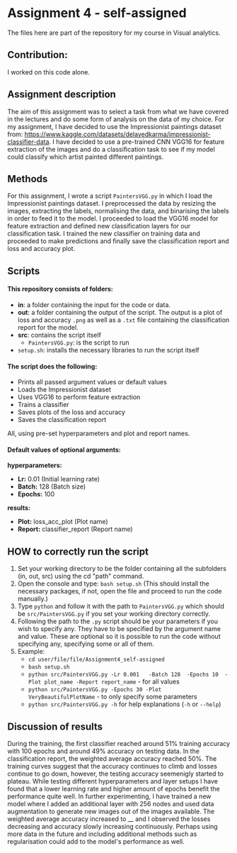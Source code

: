 # Assignment 4 - self-assigned
The files here are part of the repository for my course in Visual analytics.

## Contribution:
I worked on this code alone. 

## Assignment description
The aim of this assignment was to select a task from what we have covered in the lectures and do some form of analysis on the data of my choice. For my assignment, I have decided to use the Impressionist paintings dataset from: https://www.kaggle.com/datasets/delayedkarma/impressionist-classifier-data. I have decided to use a pre-trained CNN VGG16 for feature extraction of the images and do a classification task to see if my model could classify which artist painted different paintings.

## Methods
For this assignment, I wrote a script `PaintersVGG.py` in which I load the Impressionist paintings dataset. I preprocessed the data by resizing the images, extracting the labels, normalising the data, and binarising the labels in order to feed it to the model. I proceeded to load the VGG16 model for feature extraction and defined new classification layers for our classification task. I trained the new classifier on training data and proceeded to make predictions and finally save the classification report and loss and accuracy plot. 

## Scripts
#### This repository consists of folders:
- **in**: a folder containing the input for the code or data.
- **out**: a folder containing the output of the script. The output is a plot of loss and accuracy `.png` as well as a `.txt`
          file containing the classification report for the model. 
- **src**: contains the script itself
  - `PaintersVGG.py`: is the script to run 
- `setup.sh`: installs the necessary libraries to run the script itself

#### The script does the following:
- Prints all passed argument values or default values
- Loads the Impressionist dataset
- Uses VGG16 to perform feature extraction
- Trains a classifier
- Saves plots of the loss and accuracy
- Saves the classification report

All, using pre-set hyperparameters and plot and report names.

#### Default values of optional arguments:
**hyperparameters:** 
- **Lr:** 0.01 (Initial learning rate)
- **Batch:** 128 (Batch size)
- **Epochs:** 100

**results:**
- **Plot:** loss_acc_plot (Plot name)
- **Report:** classifier_report (Report name)

## HOW to correctly run the script ##
1. Set your working directory to be the folder containing all the subfolders (in, out, src) using the cd "path" command.
2. Open the console and type: `bash setup.sh` (This should install the necessary packages, if not, open the file and proceed
    to run the code manually.)
2. Type `python` and follow it with the path to `PaintersVGG.py` which should be `src/PaintersVGG.py` if you set your working directory correctly. 
3. Following the path to the `.py` script should be your parameters if you wish to specify any. They have to be specified by the argument name and value. These are optional so it is possible to run the code without specifying any, specifying some or all of them. 
4. Example: 
   - `cd user/file/file/Assignment4_self-assigned`
   - `bash setup.sh`
   - `python src/PaintersVGG.py -Lr 0.001  
                                -Batch 128 
                                -Epochs 10 
                                -Plot plot_name
                                -Report report_name` - for all values
   - `python src/PaintersVGG.py -Epochs 30
                                -Plot VeryBeautifulPlotName` - to only specify some parameters
   - `python src/PaintersVGG.py -h` for help explanations (`-h` or `--help`)

## Discussion of results
During the training, the first classifier reached around 51% training accuracy with 100 epochs and around 49% accuracy on testing data. In the classification report, the weighted average accuracy reached 50%. The training curves suggest that the accuracy continues to climb and losses continue to go down, however, the testing accuracy seemenigly started to plateau. While testing different hyperparameters and layer setups I have found that a lower learning rate and higher amount of epochs benefit the performance quite well. In further experimenting, I have trained a new model where I added an additional layer with 256 nodes and used data augmentation to generate new images out of the images available. The weighted average accuracy increased to __ and I observed the losses decreasing and accuracy slowly increasing continuously. 
Perhaps using more data in the future and including additional methods such as regularisation could add to the model's performance as well. 


